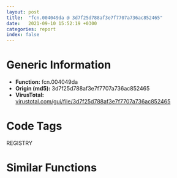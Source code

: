```yaml
---
layout: post
title:  "fcn.004049da @ 3d7f25d788af3e7f7707a736ac852465"
date:   2021-09-10 15:52:19 +0300
categories: report
index: false
---
```


# Generic Information
- **Function:** fcn.004049da
- **Origin (md5):** 3d7f25d788af3e7f7707a736ac852465
- **VirusTotal:** [virustotal.com/gui/file/3d7f25d788af3e7f7707a736ac852465][virustotal_ref]

# Code Tags
<span class="tag" id="REGISTRY">REGISTRY</span>


# Similar Functions
<script type="text/javascript" src="https://www.gstatic.com/charts/loader.js"></script>
<script type="text/javascript">

    google.charts.load('current', {'packages':['corechart']});
    google.charts.setOnLoadCallback(drawChart);

    function drawChart() {
    var data = new google.visualization.DataTable();
        data.addColumn('number', 'X');
        data.addColumn('number', 'Y');
        data.addColumn({type: 'string', role: 'tooltip', 'p': {'html': true}});
        data.addColumn({'type': 'string', 'role': 'style'});
        
        data.addRows([
    [51.291725158691406, 192.52098083496094, '<b><a href="/report/fcn.004049da@3d7f25d788af3e7f7707a736ac852465">fcn.004049da</a><br>@3d7f25d788af3e7f7707a736ac852465</b><br><br>push ebp<br>mov ebp esp<br>push ecx<br>push ebx<br>push esi<br>mov esi ecx<br>push edi<br>mov edi dword[esi+8]<br>mov ebx eax<br>xor eax eax<br>mov dword[ebp-4] eax<br>cmp edi eax<br>je 0x404a07<br>lea eax [ebp+0xc]<br>push eax<br>lea eax [ebp-4]<br>push eax<br>push ebx<br>push dword[ebp+0xc]<br>push dword[ebp+8]<br>call fcn.0040496f<br>jmp 0x404a20<br>lea ecx [ebp+0xc]<br>push ecx<br>lea ecx [ebp-4]<br>push ecx<br>push eax<br>push ebx<br>push eax<br>push eax<br>push eax<br>push dword[ebp+0xc]<br>push dword[ebp+8]<br>call dword[sym.imp.ADVAPI32.dll_RegCreateKeyExW]<br>test eax eax<br>jne 0x404a37<br>call fcn.00404aef<br>mov ecx dword[ebp-4]<br>and ebx 0x300<br>mov dword[esi] ecx<br>mov dword[esi+4] ebx<br>pop edi<br>pop esi<br>pop ebx<br>leave<br>ret 8<br>', 'point { fill-color: #e0440e; }'],
[86.85057067871094, 205.69979858398438, '<b><a href="/report/fcn.004052a8@20a93604f17ee6f3c2aa7b1f7a497fcf">fcn.004052a8</a><br>@20a93604f17ee6f3c2aa7b1f7a497fcf</b><br><br>push ebp<br>mov ebp esp<br>push ecx<br>push ebx<br>push esi<br>mov esi ecx<br>push edi<br>mov edi dword[esi+8]<br>mov ebx eax<br>xor eax eax<br>mov dword[ebp-4] eax<br>cmp edi eax<br>je 0x4052d5<br>lea eax [ebp+0xc]<br>push eax<br>lea eax [ebp-4]<br>push eax<br>push ebx<br>push dword[ebp+0xc]<br>push dword[ebp+8]<br>call fcn.0040523d<br>jmp 0x4052ee<br>lea ecx [ebp+0xc]<br>push ecx<br>lea ecx [ebp-4]<br>push ecx<br>push eax<br>push ebx<br>push eax<br>push eax<br>push eax<br>push dword[ebp+0xc]<br>push dword[ebp+8]<br>call dword[sym.imp.ADVAPI32.dll_RegCreateKeyExW]<br>test eax eax<br>jne 0x405305<br>call fcn.004053bd<br>mov ecx dword[ebp-4]<br>and ebx 0x300<br>mov dword[esi] ecx<br>mov dword[esi+4] ebx<br>pop edi<br>pop esi<br>pop ebx<br>leave<br>ret 8<br>', 'null'],
[49.41877365112305, 230.0027618408203, '<b><a href="/report/fcn.004049da@3aa98225e51cbcae2d334c8b6b4ed9fd">fcn.004049da</a><br>@3aa98225e51cbcae2d334c8b6b4ed9fd</b><br><br>push ebp<br>mov ebp esp<br>push ecx<br>push ebx<br>push esi<br>mov esi ecx<br>push edi<br>mov edi dword[esi+8]<br>mov ebx eax<br>xor eax eax<br>mov dword[ebp-4] eax<br>cmp edi eax<br>je 0x404a07<br>lea eax [ebp+0xc]<br>push eax<br>lea eax [ebp-4]<br>push eax<br>push ebx<br>push dword[ebp+0xc]<br>push dword[ebp+8]<br>call fcn.0040496f<br>jmp 0x404a20<br>lea ecx [ebp+0xc]<br>push ecx<br>lea ecx [ebp-4]<br>push ecx<br>push eax<br>push ebx<br>push eax<br>push eax<br>push eax<br>push dword[ebp+0xc]<br>push dword[ebp+8]<br>call dword[sym.imp.ADVAPI32.dll_RegCreateKeyExW]<br>test eax eax<br>jne 0x404a37<br>call fcn.00404aef<br>mov ecx dword[ebp-4]<br>and ebx 0x300<br>mov dword[esi] ecx<br>mov dword[esi+4] ebx<br>pop edi<br>pop esi<br>pop ebx<br>leave<br>ret 8<br>', 'null'],
[14.54408073425293, 202.37979125976562, '<b><a href="/report/fcn.004049da@44a756939733df3681808b122b91651f">fcn.004049da</a><br>@44a756939733df3681808b122b91651f</b><br><br>push ebp<br>mov ebp esp<br>push ecx<br>push ebx<br>push esi<br>mov esi ecx<br>push edi<br>mov edi dword[esi+8]<br>mov ebx eax<br>xor eax eax<br>mov dword[ebp-4] eax<br>cmp edi eax<br>je 0x404a07<br>lea eax [ebp+0xc]<br>push eax<br>lea eax [ebp-4]<br>push eax<br>push ebx<br>push dword[ebp+0xc]<br>push dword[ebp+8]<br>call fcn.0040496f<br>jmp 0x404a20<br>lea ecx [ebp+0xc]<br>push ecx<br>lea ecx [ebp-4]<br>push ecx<br>push eax<br>push ebx<br>push eax<br>push eax<br>push eax<br>push dword[ebp+0xc]<br>push dword[ebp+8]<br>call dword[sym.imp.ADVAPI32.dll_RegCreateKeyExW]<br>test eax eax<br>jne 0x404a37<br>call fcn.00404aef<br>mov ecx dword[ebp-4]<br>and ebx 0x300<br>mov dword[esi] ecx<br>mov dword[esi+4] ebx<br>pop edi<br>pop esi<br>pop ebx<br>leave<br>ret 8<br>', 'null'],
[75.10214233398438, 163.29510498046875, '<b><a href="/report/fcn.004049da@9571c7458fae91969aaed3955e433f49">fcn.004049da</a><br>@9571c7458fae91969aaed3955e433f49</b><br><br>push ebp<br>mov ebp esp<br>push ecx<br>push ebx<br>push esi<br>mov esi ecx<br>push edi<br>mov edi dword[esi+8]<br>mov ebx eax<br>xor eax eax<br>mov dword[ebp-4] eax<br>cmp edi eax<br>je 0x404a07<br>lea eax [ebp+0xc]<br>push eax<br>lea eax [ebp-4]<br>push eax<br>push ebx<br>push dword[ebp+0xc]<br>push dword[ebp+8]<br>call fcn.0040496f<br>jmp 0x404a20<br>lea ecx [ebp+0xc]<br>push ecx<br>lea ecx [ebp-4]<br>push ecx<br>push eax<br>push ebx<br>push eax<br>push eax<br>push eax<br>push dword[ebp+0xc]<br>push dword[ebp+8]<br>call dword[sym.imp.ADVAPI32.dll_RegCreateKeyExW]<br>test eax eax<br>jne 0x404a37<br>call fcn.00404aef<br>mov ecx dword[ebp-4]<br>and ebx 0x300<br>mov dword[esi] ecx<br>mov dword[esi+4] ebx<br>pop edi<br>pop esi<br>pop ebx<br>leave<br>ret 8<br>', 'null'],
[30.311607360839844, 161.3648223876953, '<b><a href="/report/fcn.004049da@b8b9cf6862b0d68d10750002e5baaf97">fcn.004049da</a><br>@b8b9cf6862b0d68d10750002e5baaf97</b><br><br>push ebp<br>mov ebp esp<br>push ecx<br>push ebx<br>push esi<br>mov esi ecx<br>push edi<br>mov edi dword[esi+8]<br>mov ebx eax<br>xor eax eax<br>mov dword[ebp-4] eax<br>cmp edi eax<br>je 0x404a07<br>lea eax [ebp+0xc]<br>push eax<br>lea eax [ebp-4]<br>push eax<br>push ebx<br>push dword[ebp+0xc]<br>push dword[ebp+8]<br>call fcn.0040496f<br>jmp 0x404a20<br>lea ecx [ebp+0xc]<br>push ecx<br>lea ecx [ebp-4]<br>push ecx<br>push eax<br>push ebx<br>push eax<br>push eax<br>push eax<br>push dword[ebp+0xc]<br>push dword[ebp+8]<br>call dword[sym.imp.ADVAPI32.dll_RegCreateKeyExW]<br>test eax eax<br>jne 0x404a37<br>call fcn.00404aef<br>mov ecx dword[ebp-4]<br>and ebx 0x300<br>mov dword[esi] ecx<br>mov dword[esi+4] ebx<br>pop edi<br>pop esi<br>pop ebx<br>leave<br>ret 8<br>', 'null'],
[89.36642456054688, -92.3038101196289, '<b><a href="/report/fcn.004764b6@912f1d013a0d6151bc7a7cef6da1b2a0">fcn.004764b6</a><br>@912f1d013a0d6151bc7a7cef6da1b2a0</b><br><br>push 0x44<br>mov eax 0x49af49<br>call fcn.00481e38<br>mov ebx edx<br>mov esi ecx<br>xor edi edi<br>mov dword[ebp-4] edi<br>push 0x4a3288<br>mov dword[ebp-0x50] esi<br>mov dword[ebp-0x48] edi<br>call fcn.00476428<br>push ecx<br>mov dword[ebp-4] edi<br>lea ecx [ebp-0x40]<br>mov dword[ebp-0x48] 1<br>call fcn.0041d400<br>lea ecx [ebp-0x40]<br>mov dword[ebp-4] 1<br>call fcn.0040e359<br>lea ecx [ebp-0x40]<br>mov dword[ebp-0x44] eax<br>call fcn.00404b49<br>mov dword[ebp-0x4c] eax<br>push dword[ebp-0x44]<br>push eax<br>push edi<br>push ebx<br>call dword[sym.imp.ADVAPI32.dll_RegEnumKeyW]<br>test eax eax<br>jne 0x47657e<br>lea eax [ebp-0x38]<br>push eax<br>push 0x209<br>push 0<br>lea ecx [ebp-0x40]<br>call fcn.00404b49<br>push eax<br>push ebx<br>call dword[sym.imp.ADVAPI32.dll_RegOpenKeyExW]<br>test eax eax<br>jne 0x476578<br>mov edx dword[ebp-0x38]<br>lea ecx [ebp-0x2c]<br>call fcn.004764b6<br>lea eax [ebp-0x2c]<br>mov byte[ebp-4] 2<br>push eax<br>mov ecx esi<br>call fcn.0047647f<br>test al al<br>je 0x476563<br>lea eax [ebp-0x2c]<br>mov ecx esi<br>push eax<br>call fcn.00476611<br>push dword[ebp-0x38]<br>call dword[sym.imp.ADVAPI32.dll_RegCloseKey]<br>lea ecx [ebp-0x2c]<br>mov byte[ebp-4] 1<br>call fcn.0041c433<br>mov eax dword[ebp-0x4c]<br>inc edi<br>jmp 0x47650b<br>xor ecx ecx<br>lea eax [ebp-0x30]<br>push eax<br>push ecx<br>lea eax [ebp-0x34]<br>mov dword[ebp-0x30] ecx<br>push eax<br>push ecx<br>push str.version<br>push ebx<br>call dword[sym.imp.ADVAPI32.dll_RegQueryValueExA]<br>test eax eax<br>jne 0x476601<br>mov eax dword[ebp-0x30]<br>inc eax<br>push eax<br>call fcn.0047ac3c<br>cmp dword[ebp-0x34] 1<br>mov edi eax<br>pop ecx<br>jne 0x4765fa<br>lea eax [ebp-0x30]<br>push eax<br>push edi<br>lea eax [ebp-0x34]<br>push eax<br>push 0<br>push str.version<br>push ebx<br>call dword[sym.imp.ADVAPI32.dll_RegQueryValueExA]<br>test eax eax<br>jne 0x4765fa<br>push edi<br>lea ecx [ebp-0x2c]<br>call fcn.00476428<br>lea eax [ebp-0x2c]<br>mov byte[ebp-4] 3<br>push eax<br>mov ecx esi<br>call fcn.0047647f<br>test al al<br>je 0x4765f2<br>lea eax [ebp-0x2c]<br>mov ecx esi<br>push eax<br>call fcn.00476611<br>lea ecx [ebp-0x2c]<br>call fcn.0041c433<br>push edi<br>call fcn.0047de81<br>pop ecx<br>lea ecx [ebp-0x40]<br>call fcn.0040e39e<br>mov eax esi<br>call fcn.00481de7<br>ret<br>', 'null'],
[94.94284057617188, -56.53310775756836, '<b><a href="/report/fcn.004b5390@9c2b894b84f59672d8be2e984066f76f">fcn.004b5390</a><br>@9c2b894b84f59672d8be2e984066f76f</b><br><br>push 0x80<br>mov eax 0x57acc4<br>call fcn.0055393f<br>mov ebx ecx<br>mov dword[ebp-0x20] ebx<br>mov ecx dword[ebp+0xc]<br>call fcn.00436ed4<br>test eax eax<br>je 0x4b5546<br>lea ecx [ebp-0x1c]<br>xor edi edi<br>push ecx<br>lea eax [ebx+4]<br>mov dword[ebp-0x1c] edi<br>lea ecx [ebp+8]<br>mov dword[ebp-0x24] eax<br>push ecx<br>mov ecx eax<br>call fcn.00438451<br>test eax eax<br>je 0x4b53db<br>push dword[ebp-0x1c]<br>call dword[sym.imp.KERNEL32.dll_CloseHandle]<br>call fcn.0040fc5c<br>push eax<br>lea ecx [ebp-0x18]<br>call fcn.004045d0<br>mov esi 0x104<br>mov dword[ebp-4] edi<br>push esi<br>lea ecx [ebp-0x18]<br>call fcn.00404750<br>push eax<br>push esi<br>call dword[sym.imp.KERNEL32.dll_GetTempPathW]<br>push 0xffffffffffffffff<br>lea ecx [ebp-0x18]<br>call fcn.00404810<br>call fcn.0040fc5c<br>push eax<br>lea ecx [ebp-0x14]<br>call fcn.004045d0<br>push esi<br>lea ecx [ebp-0x14]<br>mov byte[ebp-4] 1<br>call fcn.00404750<br>mov esi dword[ebp-0x18]<br>push eax<br>push edi<br>push 0x595ed8<br>push esi<br>call dword[sym.imp.KERNEL32.dll_GetTempFileNameW]<br>push 0xffffffffffffffff<br>lea ecx [ebp-0x14]<br>call fcn.00404810<br>push edi<br>push 0x4000100<br>push 2<br>push edi<br>push edi<br>mov edi dword[ebp-0x14]<br>push 0xc0000000<br>push edi<br>call dword[sym.imp.KERNEL32.dll_CreateFileW]<br>mov dword[ebp-0x1c] eax<br>cmp eax 0xffffffff<br>jne 0x4b5473<br>lea ecx [edi-0x10]<br>call fcn.00404980<br>lea ecx [esi-0x10]<br>jmp 0x4b5541<br>push eax<br>lea ecx [ebp-0x44]<br>mov byte[ebp-4] 2<br>call fcn.004cc0de<br>push 0<br>push 0x1000<br>push 0<br>lea eax [ebp-0x44]<br>mov byte[ebp-4] 3<br>push eax<br>lea ecx [ebp-0x8c]<br>call fcn.004301c2<br>mov eax dword[ebp+0xc]<br>lea ecx [ebp-0x8c]<br>mov dword[ebx+0x20] 1<br>push ecx<br>mov byte[ebp-4] 4<br>mov eax dword[eax]<br>mov ebx dword[eax+8]<br>mov ecx ebx<br>call fcn.00553897<br>mov ecx dword[ebp+0xc]<br>call ebx<br>lea ecx [ebp-0x8c]<br>call fcn.0043068a<br>mov eax dword[ebp-0x20]<br>lea ecx [ebp-0x8c]<br>and dword[eax+0x20] 0<br>call fcn.004302f9<br>lea ecx [ebp-0x44]<br>call fcn.004cc193<br>mov ecx dword[ebp-0x24]<br>lea eax [ebp+8]<br>xor ebx ebx<br>inc ebx<br>push eax<br>mov dword[ebp-4] ebx<br>call fcn.00433c6d<br>mov ecx dword[ebp-0x1c]<br>mov dword[eax] ecx<br>lea ecx [edi-0x10]<br>call fcn.00404980<br>lea ecx [esi-0x10]<br>call fcn.00404980<br>mov eax ebx<br>jmp 0x4b5548<br>call fcn.00404980<br>xor eax eax<br>call fcn.0055389d<br>ret 8<br>', 'null'],
[133.77999877929688, -78.09141540527344, '<b><a href="/report/fcn.00475baf@912f1d013a0d6151bc7a7cef6da1b2a0">fcn.00475baf</a><br>@912f1d013a0d6151bc7a7cef6da1b2a0</b><br><br>push 0x3c<br>mov eax 0x49aea8<br>call fcn.00481e05<br>mov esi ecx<br>mov dword[ebp-0x30] esi<br>xor ebx ebx<br>mov dword[ebp-4] ebx<br>mov dword[ebp-0x1c] ebx<br>call fcn.0040e3d4<br>xor ecx ecx<br>mov dword[ebp-4] ebx<br>mov edi dword[sym.imp.ADVAPI32.dll_RegOpenKeyExA]<br>lea eax [ebp-0x14]<br>push eax<br>inc ecx<br>push ecx<br>push ebx<br>push str.SoftwareMicrosoftWindowsShellAssociationsUrlAssociationshttpUserChoice<br>push 0x80000001<br>mov dword[ebp-0x1c] ecx<br>call edi<br>test eax eax<br>jne 0x475d2b<br>push str.Progid<br>lea ecx [ebp-0x40]<br>mov dword[ebp-0x18] ebx<br>call fcn.0040de39<br>lea ecx [ebp-0x18]<br>push ecx<br>push ebx<br>lea ecx [ebp-0x20]<br>push ecx<br>push ebx<br>mov ecx eax<br>call fcn.00404b49<br>push eax<br>push dword[ebp-0x14]<br>call dword[sym.imp.ADVAPI32.dll_RegQueryValueExA]<br>mov ebx eax<br>lea ecx [ebp-0x40]<br>neg ebx<br>sbb bl bl<br>call fcn.0040e39e<br>inc bl<br>je 0x475ed4<br>mov eax dword[ebp-0x18]<br>inc eax<br>push eax<br>call fcn.0047ac3c<br>lea ecx [ebp-0x40]<br>mov dword[esp] str.Progid<br>mov edi eax<br>call fcn.0040de39<br>lea ecx [ebp-0x18]<br>push ecx<br>push edi<br>lea ecx [ebp-0x20]<br>push ecx<br>push 0<br>mov ecx eax<br>call fcn.00404b49<br>push eax<br>push dword[ebp-0x14]<br>call dword[sym.imp.ADVAPI32.dll_RegQueryValueExA]<br>mov ebx eax<br>lea ecx [ebp-0x40]<br>neg ebx<br>sbb bl bl<br>call fcn.0040e39e<br>inc bl<br>je 0x475d25<br>push edi<br>lea ecx [ebp-0x2c]<br>call fcn.0040de39<br>push str.IE.HTTP<br>lea ecx [ebp-0x2c]<br>mov dword[ebp-4] 1<br>call fcn.0040e311<br>test al al<br>je 0x475cb8<br>push str.InternetExplorer<br>lea ecx [ebp-0x38]<br>call fcn.0040de39<br>mov byte[ebp-4] 2<br>jmp 0x475d0a<br>push str.FirefoxURL<br>lea ecx [ebp-0x2c]<br>call fcn.0040e311<br>test al al<br>je 0x475cdc<br>push str.Firefox<br>lea ecx [ebp-0x38]<br>call fcn.0040de39<br>mov byte[ebp-4] 3<br>jmp 0x475d0a<br>push str.ChromeHTML<br>lea ecx [ebp-0x2c]<br>call fcn.0040e311<br>lea ecx [ebp-0x38]<br>test al al<br>je 0x475d00<br>push str.Chrome<br>call fcn.0040de39<br>mov byte[ebp-4] 4<br>jmp 0x475d0a<br>push edi<br>call fcn.0040de39<br>mov byte[ebp-4] 5<br>lea eax [ebp-0x38]<br>mov ecx esi<br>push eax<br>call fcn.0040e369<br>lea ecx [ebp-0x38]<br>call fcn.0040e39e<br>lea ecx [ebp-0x2c]<br>call fcn.0040e39e<br>push edi<br>jmp 0x475ece<br>lea eax [ebp-0x14]<br>push eax<br>push 1<br>push ebx<br>push str.HTTPshellopencommand<br>push 0x80000000<br>call edi<br>test eax eax<br>jne 0x475edd<br>mov edi dword[sym.imp.ADVAPI32.dll_RegQueryValueExW]<br>lea eax [ebp-0x18]<br>push eax<br>push ebx<br>lea eax [ebp-0x20]<br>mov dword[ebp-0x18] ebx<br>push eax<br>push ebx<br>push ebx<br>push dword[ebp-0x14]<br>call edi<br>test eax eax<br>jne 0x475ed4<br>mov eax dword[ebp-0x18]<br>xor ecx ecx<br>push 2<br>inc eax<br>pop edx<br>mul edx<br>seto cl<br>neg ecx<br>or ecx eax<br>push ecx<br>call fcn.0047ac3c<br>pop ecx<br>mov ebx eax<br>lea eax [ebp-0x18]<br>push eax<br>push ebx<br>lea eax [ebp-0x20]<br>mov dword[ebp-0x28] ebx<br>push eax<br>push 0<br>push 0<br>push dword[ebp-0x14]<br>call edi<br>test eax eax<br>jne 0x475ecd<br>lea eax [ebp-0x24]<br>push eax<br>push ebx<br>call dword[sym.imp.SHELL32.dll_CommandLineToArgvW]<br>mov edi eax<br>test edi edi<br>je 0x475ecd<br>cmp dword[ebp-0x24] 1<br>jl 0x475ecd<br>push dword[edi]<br>lea ecx [ebp-0x48]<br>call fcn.0041cb7e<br>lea ecx [ebp-0x38]<br>mov dword[ebp-4] 6<br>push ecx<br>mov ecx eax<br>call fcn.0041d497<br>lea ecx [ebp-0x48]<br>mov byte[ebp-4] 8<br>call fcn.0040e39e<br>push str.iexplore.exe<br>lea ecx [ebp-0x40]<br>call fcn.0041cb7e<br>lea eax [ebp-0x40]<br>mov byte[ebp-4] 9<br>push eax<br>lea ecx [ebp-0x38]<br>call fcn.0041d4c4<br>lea ecx [ebp-0x40]<br>mov byte[ebp-4] 8<br>mov bl al<br>call fcn.0040e39e<br>lea ecx [ebp-0x40]<br>test bl bl<br>je 0x475e28<br>push str.InternetExplorer<br>call fcn.0040de39<br>mov byte[ebp-4] 0xa<br>jmp 0x475ea4<br>push str.firefox.exe<br>call fcn.0041cb7e<br>lea eax [ebp-0x40]<br>mov byte[ebp-4] 0xb<br>push eax<br>lea ecx [ebp-0x38]<br>call fcn.0041d4c4<br>lea ecx [ebp-0x40]<br>mov byte[ebp-4] 8<br>mov bl al<br>call fcn.0040e39e<br>lea ecx [ebp-0x40]<br>test bl bl<br>je 0x475e67<br>push str.Firefox<br>call fcn.0040de39<br>mov byte[ebp-4] 0xc<br>jmp 0x475ea4<br>push str.chrome.exe<br>call fcn.0041cb7e<br>lea eax [ebp-0x40]<br>mov byte[ebp-4] 0xd<br>push eax<br>lea ecx [ebp-0x38]<br>call fcn.0041d4c4<br>lea ecx [ebp-0x40]<br>mov byte[ebp-4] 8<br>mov bl al<br>call fcn.0040e39e<br>test bl bl<br>je 0x475ebb<br>push str.Chrome<br>lea ecx [ebp-0x40]<br>call fcn.0040de39<br>mov byte[ebp-4] 0xe<br>lea eax [ebp-0x40]<br>mov ecx esi<br>push eax<br>call fcn.0040e369<br>lea ecx [ebp-0x40]<br>mov byte[ebp-4] 8<br>call fcn.0040e39e<br>push edi<br>call dword[sym.imp.KERNEL32.dll_LocalFree]<br>lea ecx [ebp-0x38]<br>call fcn.0040e39e<br>mov ebx dword[ebp-0x28]<br>push ebx<br>call fcn.0047de81<br>pop ecx<br>push dword[ebp-0x14]<br>call dword[sym.imp.ADVAPI32.dll_RegCloseKey]<br>mov eax esi<br>call fcn.00481dd3<br>ret<br>', 'null'],
[-61.10535430908203, 7.321671009063721, '<b><a href="/report/fcn.0047762d@d96761eb00d2d97e2b6f5ffffed0b46a">fcn.0047762d</a><br>@d96761eb00d2d97e2b6f5ffffed0b46a</b><br><br>push ebp<br>mov ebp esp<br>sub esp 0x48<br>push ebx<br>push esi<br>mov esi dword[ebp+0xc]<br>push edi<br>mov dword[ebp-0x10] ecx<br>mov eax dword[esi+8]<br>mov edx dword[esi]<br>cmp eax edx<br>mov ecx dword[esi+0xc]<br>mov edi dword[esi+4]<br>setl bl<br>cmp ecx edi<br>mov byte[ebp-1] bl<br>setl bh<br>mov byte[ebp+0xf] bh<br>test bl bl<br>je 0x477660<br>mov dword[esi] eax<br>mov dword[esi+8] edx<br>test bh bh<br>je 0x47766a<br>mov dword[esi+4] ecx<br>mov dword[esi+0xc] edi<br>push dword[ebp+8]<br>lea eax [ebp-0x1c]<br>push eax<br>mov eax dword[ebp-0x10]<br>push dword[eax+0x104]<br>call fcn.00473c94<br>mov ecx dword[ebp-0x1c]<br>add dword[esi+8] ecx<br>mov eax dword[ebp-0x18]<br>add dword[esi+0xc] eax<br>add dword[esi] ecx<br>add dword[esi+4] eax<br>mov edi dword[esi+8]<br>mov ebx dword[esi+0xc]<br>sub edi dword[esi]<br>sub ebx dword[esi+4]<br>inc edi<br>inc ebx<br>push 0<br>mov dword[ebp-0xc] ebx<br>call dword[sym.imp.USER32.dll_GetDC]<br>push ebx<br>push edi<br>push eax<br>mov dword[ebp-8] eax<br>call dword[sym.imp.GDI32.dll_CreateCompatibleBitmap]<br>push dword[ebp-8]<br>mov dword[ebp+8] eax<br>call dword[sym.imp.GDI32.dll_CreateCompatibleDC]<br>push dword[ebp+8]<br>mov dword[ebp-0x10] eax<br>push eax<br>call dword[sym.imp.GDI32.dll_SelectObject]<br>mov dh byte[ebp+0xf]<br>mov ecx ebx<br>mov dword[ebp-0x14] eax<br>test dh dh<br>je 0x4776db<br>neg ecx<br>mov dl byte[ebp-1]<br>mov eax edi<br>test dl dl<br>je 0x4776e6<br>neg eax<br>test dh dh<br>je 0x4776ef<br>mov ebx dword[esi+0xc]<br>jmp 0x4776f2<br>mov ebx dword[esi+4]<br>mov dword[ebp+0xc] ebx<br>mov ebx dword[ebp-0xc]<br>test dl dl<br>je 0x477701<br>mov edx dword[esi+8]<br>jmp 0x477703<br>mov edx dword[esi]<br>mov esi dword[ebp-0x10]<br>push 0xcc0020<br>push ecx<br>push eax<br>push dword[ebp+0xc]<br>push edx<br>push dword[ebp-8]<br>push ebx<br>push edi<br>push 0<br>push 0<br>push esi<br>call dword[sym.imp.GDI32.dll_StretchBlt]<br>mov eax ebx<br>mov dword[ebp-0x48] 0x28<br>neg eax<br>mov dword[ebp-0x44] edi<br>mov dword[ebp-0x40] eax<br>xor ecx ecx<br>push 0x20<br>xor eax eax<br>mov dword[ebp-0x38] ecx<br>inc eax<br>mov word[ebp-0x3c] ax<br>pop eax<br>push ecx<br>mov word[ebp-0x3a] ax<br>lea eax [ebp-0x48]<br>push eax<br>push ecx<br>push ecx<br>push ecx<br>push dword[ebp+8]<br>push esi<br>mov esi dword[sym.imp.GDI32.dll_GetDIBits]<br>call esi<br>mov eax dword[ebp+0x10]<br>mov ecx dword[ebp-0x34]<br>push ecx<br>mov dword[eax] ecx<br>call fcn.00420ff6<br>pop ecx<br>push 0<br>mov edi eax<br>lea eax [ebp-0x48]<br>push eax<br>push edi<br>push ebx<br>mov ebx dword[ebp-0x10]<br>push 0<br>push dword[ebp+8]<br>push ebx<br>call esi<br>push dword[ebp-0x14]<br>mov esi eax<br>push ebx<br>call dword[sym.imp.GDI32.dll_SelectObject]<br>push dword[ebp+8]<br>call dword[sym.imp.GDI32.dll_DeleteObject]<br>push ebx<br>call dword[sym.imp.GDI32.dll_DeleteDC]<br>push dword[ebp-8]<br>push 0<br>call dword[sym.imp.USER32.dll_ReleaseDC]<br>test esi esi<br>je 0x4777ac<br>mov eax edi<br>jmp 0x4777b5<br>push edi<br>call fcn.0042106c<br>pop ecx<br>xor eax eax<br>pop edi<br>pop esi<br>pop ebx<br>mov esp ebp<br>pop ebp<br>ret 0xc<br>', 'null'],
[164.86143493652344, 50.00855255126953, '<b><a href="/report/fcn.00463696@d96761eb00d2d97e2b6f5ffffed0b46a">fcn.00463696</a><br>@d96761eb00d2d97e2b6f5ffffed0b46a</b><br><br>push ebp<br>mov ebp esp<br>push ecx<br>push esi<br>mov esi ecx<br>call fcn.00463595<br>push 0<br>lea eax [ebp-4]<br>push eax<br>push dword[ebp+0xc]<br>push dword[ebp+8]<br>push dword[esi]<br>call dword[sym.imp.KERNEL32.dll_WriteFile]<br>mov eax dword[ebp-4]<br>add dword[esi+0x10] eax<br>adc dword[esi+0x14] 0<br>pop esi<br>mov esp ebp<br>pop ebp<br>ret 8<br>', 'null'],
[-43.4045295715332, -107.48517608642578, '<b><a href="/report/fcn.00451dab@9c2b894b84f59672d8be2e984066f76f">fcn.00451dab</a><br>@9c2b894b84f59672d8be2e984066f76f</b><br><br>push ebp<br>mov ebp esp<br>push ecx<br>push esi<br>mov esi dword[ebp+0x10]<br>lea eax [ebp-4]<br>push edi<br>push eax<br>xor edx edx<br>mov edi ecx<br>push esi<br>push edx<br>push dword[ebp+0xc]<br>mov ecx dword[edi+8]<br>mov dword[ebp-4] edx<br>push dword[ebp+8]<br>test ecx ecx<br>je 0x451dd5<br>call fcn.0042994d<br>jmp 0x451ddb<br>call dword[sym.imp.ADVAPI32.dll_RegOpenKeyExW]<br>mov ecx eax<br>test ecx ecx<br>jne 0x451df8<br>mov ecx edi<br>call fcn.00429401<br>mov ecx eax<br>and esi 0x300<br>mov eax dword[ebp-4]<br>mov dword[edi] eax<br>mov dword[edi+4] esi<br>pop edi<br>mov eax ecx<br>pop esi<br>mov esp ebp<br>pop ebp<br>ret 0xc<br>', 'null'],
[159.32322692871094, -6.903736114501953, '<b><a href="/report/fcn.00402b1c@6c5b0418e4a4c57d99cda47d2717045d">fcn.00402b1c</a><br>@6c5b0418e4a4c57d99cda47d2717045d</b><br><br>push ebp<br>sub esp 0x48<br>lea ebp [esp-4]<br>mov eax dword[0x43720c]<br>xor eax ebp<br>mov dword[ebp+0x48] eax<br>push 0x64<br>mov eax 0x42c59b<br>call fcn.00408302<br>mov eax dword[ebp+0x54]<br>mov edx dword[ebp+0x5c]<br>mov esi dword[ebp+0x58]<br>push eax<br>lea eax [ebp+0x10]<br>push eax<br>mov dword[ebp] esi<br>mov dword[ebp+8] edx<br>call fcn.004020d5<br>xor ebx ebx<br>push 0x42d2c8<br>lea ecx [ebp+0x10]<br>mov dword[ebp-4] ebx<br>call fcn.00401cf5<br>test eax eax<br>jne 0x402b97<br>xor esi esi<br>push ebx<br>push 1<br>lea ecx [ebp+0x10]<br>call fcn.0040115a<br>mov eax esi<br>mov ecx dword[ebp-0xc]<br>mov dword<br>pop ecx<br>pop edi<br>pop esi<br>pop ebx<br>mov ecx dword[ebp+0x48]<br>xor ecx ebp<br>call fcn.004082f3<br>add ebp 0x4c<br>leave<br>ret 0xc<br>push ebx<br>push 0x80<br>push 4<br>push ebx<br>push 1<br>push 0x80000000<br>push esi<br>call dword[sym.imp.KERNEL32.dll_CreateFileW]<br>mov edi eax<br>cmp edi 0xffffffff<br>jne 0x402bba<br>push 3<br>pop esi<br>jmp 0x402b6b<br>push ebx<br>push edi<br>call dword[sym.imp.KERNEL32.dll_GetFileSize]<br>mov dword[ebp+0xc] eax<br>inc eax<br>push eax<br>call fcn.00407b08<br>mov esi eax<br>cmp esi ebx<br>pop ecx<br>je 0x402b69<br>mov eax dword[ebp+0xc]<br>inc eax<br>push eax<br>push ebx<br>push esi<br>call fcn.00408570<br>add esp 0xc<br>push ebx<br>lea eax [ebp+4]<br>push eax<br>push dword[ebp+0xc]<br>mov dword[ebp+4] ebx<br>push esi<br>push edi<br>call dword[sym.imp.KERNEL32.dll_ReadFile]<br>push edi<br>call dword[sym.imp.KERNEL32.dll_CloseHandle]<br>lea ecx [ebp-0x54]<br>call fcn.004213d0<br>push ebx<br>push ebx<br>push esi<br>lea ecx [ebp-0x54]<br>mov byte[ebp-4] 1<br>call fcn.00423420<br>push str.TheCellDict<br>lea ecx [ebp-0x54]<br>call fcn.004209c0<br>cmp eax ebx<br>jne 0x402c3b<br>push esi<br>call fcn.004085ea<br>pop ecx<br>lea ecx [ebp-0x54]<br>mov byte[ebp-4] bl<br>call fcn.00401b58<br>jmp 0x402b69<br>push str.CellDictInfo<br>mov ecx eax<br>call fcn.004209c0<br>cmp eax ebx<br>je 0x402c24<br>push str.SignCode<br>mov ecx eax<br>call fcn.00420a60<br>cmp eax ebx<br>je 0x402c24<br>mov ecx eax<br>call fcn.00420ad0<br>push eax<br>lea ecx [ebp-0x70]<br>call fcn.00402512<br>lea eax [ebp-0x70]<br>push eax<br>lea eax [ebp+0x2c]<br>push eax<br>mov byte[ebp-4] 2<br>call fcn.00406eb6<br>pop ecx<br>pop ecx<br>xor edi edi<br>push ebx<br>inc edi<br>push edi<br>lea ecx [ebp-0x70]<br>mov byte[ebp-4] 4<br>call fcn.00401d38<br>lea eax [ebp+0x2c]<br>push eax<br>lea ecx [ebp+0x10]<br>call fcn.00401cd1<br>test eax eax<br>push esi<br>je 0x402cb5<br>call fcn.004085ea<br>pop ecx<br>push ebx<br>push edi<br>lea ecx [ebp+0x2c]<br>call fcn.0040115a<br>jmp 0x402c2b<br>call fcn.004085ea<br>pop ecx<br>push dword[ebp]<br>call dword[sym.imp.KERNEL32.dll_DeleteFileW]<br>mov ecx dword[ebp+8]<br>push 0xffffffffffffffff<br>push ebx<br>lea eax [ebp+0x2c]<br>push eax<br>call fcn.00401382<br>push ebx<br>push edi<br>lea ecx [ebp+0x2c]<br>call fcn.0040115a<br>lea ecx [ebp-0x54]<br>mov byte[ebp-4] bl<br>call fcn.00401b58<br>mov esi edi<br>jmp 0x402b6b<br>', 'null'],
[141.56216430664062, -32.9562873840332, '<b><a href="/report/fcn.00438530@418e0921f3a9bd4f5bc0dcc59623b5a1">fcn.00438530</a><br>@418e0921f3a9bd4f5bc0dcc59623b5a1</b><br><br>push 0xd64<br>mov eax 0x478a42<br>call fcn.0044efd0<br>mov eax dword[ebp+8]<br>mov dword[ebp-0xd64] eax<br>mov eax dword[ebp+0xc]<br>mov dword[ebp-0xd68] eax<br>mov eax dword[ebp+0x10]<br>xor ebx ebx<br>mov dword[ebp-0xd70] eax<br>mov byte[ebp-0xd55] bl<br>mov dword[ebp-0xd5c] ebx<br>cmp byte[ebp-0xd55] bl<br>jne 0x43882e<br>push 0x200<br>lea eax [ebp-0x510]<br>push ebx<br>push eax<br>call fcn.0043fe30<br>push dword[ebp-0xd5c]<br>mov esi 0xff<br>push 0x496ad4<br>push 0xffffffffffffffff<br>lea eax [ebp-0x510]<br>push esi<br>push eax<br>call fcn.0045f5da<br>add esp 0x20<br>push ebx<br>push ebx<br>push 3<br>push ebx<br>push 3<br>push ebx<br>lea eax [ebp-0x510]<br>push eax<br>call dword[sym.imp.KERNEL32.dll_CreateFileW]<br>mov dword[ebp-0xd60] eax<br>cmp eax 0xffffffff<br>je 0x43881b<br>xor eax eax<br>lea edi [ebp-0xd38]<br>stosd dword<br>stosd dword<br>stosd dword<br>mov edi 0x800<br>push edi<br>lea eax [ebp-0xd10]<br>push ebx<br>push eax<br>mov dword[ebp-0xd6c] ebx<br>mov dword[ebp-0xd38] ebx<br>mov dword[ebp-0xd34] ebx<br>call fcn.0043fe30<br>add esp 0xc<br>push ebx<br>lea eax [ebp-0xd6c]<br>push eax<br>push edi<br>lea eax [ebp-0xd10]<br>push eax<br>push 0xc<br>lea eax [ebp-0xd38]<br>push eax<br>push 0x2d1400<br>push dword[ebp-0xd60]<br>call dword[sym.imp.KERNEL32.dll_DeviceIoControl]<br>test eax eax<br>je 0x438809<br>push esi<br>lea eax [ebp-0x10f]<br>push ebx<br>push eax<br>mov byte[ebp-0x110] bl<br>call fcn.0043fe30<br>push esi<br>lea eax [ebp-0x20f]<br>push ebx<br>push eax<br>mov byte[ebp-0x210] bl<br>call fcn.0043fe30<br>push esi<br>lea eax [ebp-0x30f]<br>push ebx<br>push eax<br>mov byte[ebp-0x310] bl<br>call fcn.0043fe30<br>mov eax dword[ebp-0xd00]<br>push ebx<br>lea esi [ebp-0x210]<br>lea ecx [ebp-0xd10]<br>call fcn.00437f79<br>mov eax dword[ebp-0xcfc]<br>push ebx<br>lea esi [ebp-0x310]<br>lea ecx [ebp-0xd10]<br>call fcn.00437f79<br>mov eax dword[ebp-0xcf8]<br>xor edi edi<br>inc edi<br>push edi<br>lea esi [ebp-0x110]<br>lea ecx [ebp-0xd10]<br>call fcn.00437f79<br>movsx eax byte[ebp-0x110]<br>push eax<br>call fcn.0044e8c4<br>add esp 0x34<br>test eax eax<br>jne 0x4386e2<br>movsx eax byte[ebp-0xfd]<br>push eax<br>call fcn.0044e8c4<br>pop ecx<br>test eax eax<br>je 0x43880f<br>push 0xf<br>pop esi<br>lea eax [ebp-0x110]<br>mov dword[ebp-0xd18] esi<br>mov dword[ebp-0xd1c] ebx<br>mov byte[ebp-0xd2c] bl<br>lea ecx [eax+1]<br>mov dl byte[eax]<br>inc eax<br>cmp dl bl<br>jne 0x438700<br>sub eax ecx<br>push eax<br>lea eax [ebp-0x110]<br>push eax<br>lea ecx [ebp-0xd2c]<br>call fcn.00403f15<br>mov ecx dword[ebp-0xd64]<br>lea eax [ebp-0xd2c]<br>push eax<br>mov dword[ebp-4] ebx<br>call fcn.00404c80<br>or dword[ebp-4] 0xffffffff<br>push ebx<br>push edi<br>lea ecx [ebp-0xd2c]<br>call fcn.00403e38<br>lea eax [ebp-0x210]<br>mov dword[ebp-0xd18] esi<br>mov dword[ebp-0xd1c] ebx<br>mov byte[ebp-0xd2c] bl<br>lea ecx [eax+1]<br>mov dl byte[eax]<br>inc eax<br>cmp dl bl<br>jne 0x43875d<br>sub eax ecx<br>push eax<br>lea eax [ebp-0x210]<br>push eax<br>lea ecx [ebp-0xd2c]<br>call fcn.00403f15<br>mov ecx dword[ebp-0xd68]<br>lea eax [ebp-0xd2c]<br>push eax<br>mov dword[ebp-4] edi<br>call fcn.00404c80<br>or dword[ebp-4] 0xffffffff<br>push ebx<br>push edi<br>lea ecx [ebp-0xd2c]<br>call fcn.00403e38<br>lea eax [ebp-0x310]<br>mov dword[ebp-0xd40] esi<br>mov dword[ebp-0xd44] ebx<br>mov byte[ebp-0xd54] bl<br>lea esi [eax+1]<br>mov cl byte[eax]<br>inc eax<br>cmp cl bl<br>jne 0x4387ba<br>sub eax esi<br>push eax<br>lea eax [ebp-0x310]<br>push eax<br>lea ecx [ebp-0xd54]<br>call fcn.00403f15<br>mov ecx dword[ebp-0xd70]<br>lea eax [ebp-0xd54]<br>push eax<br>mov dword[ebp-4] 2<br>call fcn.00404c80<br>or dword[ebp-4] 0xffffffff<br>push ebx<br>push edi<br>lea ecx [ebp-0xd54]<br>call fcn.00403e38<br>mov byte[ebp-0xd55] 1<br>jmp 0x43880f<br>call dword[sym.imp.KERNEL32.dll_GetLastError]<br>push dword[ebp-0xd60]<br>call dword[sym.imp.KERNEL32.dll_CloseHandle]<br>inc dword[ebp-0xd5c]<br>cmp dword[ebp-0xd5c] 0x10<br>jl 0x438568<br>mov al byte[ebp-0xd55]<br>call fcn.0044f053<br>ret<br>', 'null'],
[-112.8614273071289, -117.33876037597656, '<b><a href="/report/fcn.00450054@9c2b894b84f59672d8be2e984066f76f">fcn.00450054</a><br>@9c2b894b84f59672d8be2e984066f76f</b><br><br>push ebp<br>mov ebp esp<br>push ecx<br>push ebx<br>push esi<br>mov esi dword[ebp+8]<br>mov ebx ecx<br>push edi<br>mov dword[ebp-4] ebx<br>test byte[esi+4] 1<br>je 0x45006e<br>mov edi dword[esi+0xc]<br>jmp 0x4500ae<br>push 5<br>push dword[esi+0xc]<br>push dword[esi+8]<br>call dword[sym.imp.KERNEL32.dll_FindResourceW]<br>mov edi eax<br>test edi edi<br>jne 0x450087<br>call fcn.0041227b<br>push edi<br>push dword[esi+8]<br>call dword[sym.imp.KERNEL32.dll_LoadResource]<br>mov edi eax<br>test edi edi<br>jne 0x45009c<br>call fcn.0041227b<br>push edi<br>call dword[sym.imp.KERNEL32.dll_LockResource]<br>mov edi eax<br>test edi edi<br>jne 0x4500ae<br>call fcn.0041227b<br>call fcn.0042d89f<br>cmp dword[eax+0x3c] 0<br>je 0x4500c3<br>push edi<br>mov ecx ebx<br>call fcn.0044f78d<br>mov edi eax<br>push dword[ebp+0xc]<br>push edi<br>call fcn.004502a0<br>mov ebx eax<br>mov eax dword[ebp-4]<br>mov ecx dword[eax+0x88]<br>test ecx ecx<br>je 0x4500ec<br>push ecx<br>call dword[sym.imp.KERNEL32.dll_GlobalFree]<br>mov eax dword[ebp-4]<br>and dword[eax+0x88] 0<br>test ebx ebx<br>je 0x4500f8<br>mov edi ebx<br>mov dword[eax+0x88] ebx<br>or dword[esi+4] 1<br>mov dword[esi+0xc] edi<br>pop edi<br>pop esi<br>pop ebx<br>mov esp ebp<br>pop ebp<br>ret 8<br>', 'null'],
[114.35272216796875, -0.3093637526035309, '<b><a href="/report/fcn.00407048@6c8b5339bada4cbd03f0f446da640707">fcn.00407048</a><br>@6c8b5339bada4cbd03f0f446da640707</b><br><br>push ebp<br>mov ebp esp<br>sub esp 0x44<br>push ebx<br>push esi<br>xor ebx ebx<br>push ebx<br>push 0x80<br>push 3<br>push ebx<br>push 1<br>push 0x80000000<br>push dword[ebp+8]<br>mov dword[ebp-0xc] ebx<br>mov dword[ebp-8] ebx<br>call dword[sym.imp.KERNEL32.dll_CreateFileW]<br>cmp eax 0xffffffff<br>mov dword[ebp-4] eax<br>jne 0x407093<br>push dword[ebp+8]<br>push str.GetTTFNameString<br>push str._s:_failed_opening_file___s__n<br>call fcn.00406429<br>add esp 0xc<br>jmp 0x4072ab<br>mov esi dword[sym.imp.KERNEL32.dll_ReadFile]<br>push ebx<br>lea ecx [ebp-8]<br>push ecx<br>push 0xc<br>lea ecx [ebp-0x34]<br>push ecx<br>push eax<br>call esi<br>movzx ax byte[ebp-0x2f]<br>mov ah byte[ebp-0x30]<br>mov word[ebp-0x30] ax<br>movzx ax byte[ebp-0x33]<br>mov ah byte[ebp-0x34]<br>mov word[ebp-0x34] ax<br>cmp word[ebp-0x34] 1<br>movzx ax byte[ebp-0x31]<br>mov ah byte[ebp-0x32]<br>mov word[ebp-0x32] ax<br>jne 0x4072b0<br>cmp ax bx<br>jne 0x4072b0<br>push edi<br>xor edi edi<br>cmp word[ebp-0x30] bx<br>jbe 0x4072a1<br>push ebx<br>lea eax [ebp-8]<br>push eax<br>push 0x10<br>lea eax [ebp-0x44]<br>push eax<br>push dword[ebp-4]<br>call esi<br>push 5<br>lea eax [ebp-0x44]<br>push eax<br>lea eax [ebp-0x14]<br>push eax<br>call dword[sym.imp.KERNEL32.dll_lstrcpynA]<br>lea eax [ebp-0x14]<br>push eax<br>push str.name<br>mov byte[ebp-0x10] bl<br>call dword[sym.imp.KERNEL32.dll_lstrcmpA]<br>test eax eax<br>je 0x407130<br>movzx eax word[ebp-0x30]<br>inc edi<br>cmp edi eax<br>jl 0x4070ec<br>jmp 0x4072a1<br>mov eax dword[ebp-0x38]<br>xor ecx ecx<br>mov ch byte[ebp-0x38]<br>shr eax 0x10<br>xor edx edx<br>mov dh al<br>movzx eax ah<br>mov cl byte[ebp-0x37]<br>push ebx<br>push ebx<br>movzx edx dx<br>shl ecx 0x10<br>or ecx edx<br>or ecx eax<br>mov eax dword[ebp-0x3c]<br>mov dword[ebp-0x38] ecx<br>xor ecx ecx<br>mov ch byte[ebp-0x3c]<br>shr eax 0x10<br>xor edx edx<br>mov dh al<br>movzx eax ah<br>mov cl byte[ebp-0x3b]<br>movzx edx dx<br>shl ecx 0x10<br>or ecx edx<br>or ecx eax<br>push ecx<br>push dword[ebp-4]<br>mov dword[ebp-0x3c] ecx<br>call dword[sym.imp.KERNEL32.dll_SetFilePointer]<br>push ebx<br>lea eax [ebp-8]<br>push eax<br>push 6<br>lea eax [ebp-0x1c]<br>push eax<br>push dword[ebp-4]<br>call esi<br>movzx ax byte[ebp-0x19]<br>mov ah byte[ebp-0x1a]<br>xor edi edi<br>mov word[ebp-0x1a] ax<br>cmp word[ebp-0x1a] bx<br>movzx ax byte[ebp-0x17]<br>mov ah byte[ebp-0x18]<br>mov word[ebp-0x18] ax<br>jbe 0x4072a1<br>push ebx<br>lea eax [ebp-8]<br>push eax<br>push 0xc<br>lea eax [ebp-0x28]<br>push eax<br>push dword[ebp-4]<br>call esi<br>movzx ax byte[ebp-0x21]<br>mov ah byte[ebp-0x22]<br>mov word[ebp-0x22] ax<br>movzx ax byte[ebp-0x27]<br>mov ah byte[ebp-0x28]<br>mov word[ebp-0x28] ax<br>movzx ax byte[ebp-0x23]<br>mov ah byte[ebp-0x24]<br>mov word[ebp-0x24] ax<br>movzx ax byte[ebp-0x1f]<br>mov ah byte[ebp-0x20]<br>mov word[ebp-0x20] ax<br>movzx ax byte[ebp-0x1d]<br>mov ah byte[ebp-0x1e]<br>mov word[ebp-0x1e] ax<br>movzx eax word[ebp-0x22]<br>cmp eax dword[ebp+0xc]<br>jne 0x407218<br>cmp word[ebp-0x28] 3<br>jne 0x407218<br>cmp word[ebp-0x24] 0x409<br>je 0x407223<br>movzx eax word[ebp-0x1a]<br>inc edi<br>cmp edi eax<br>jl 0x4071b4<br>jmp 0x4072a1<br>movzx eax word[ebp-0x1e]<br>movzx ecx word[ebp-0x18]<br>add eax dword[ebp-0x3c]<br>movzx edi word[ebp-0x20]<br>push ebx<br>push ebx<br>add ecx eax<br>push ecx<br>push dword[ebp-4]<br>shr edi 1<br>call dword[sym.imp.KERNEL32.dll_SetFilePointer]<br>movzx eax word[ebp-0x20]<br>inc eax<br>inc eax<br>push eax<br>push 0x40<br>call dword[sym.imp.KERNEL32.dll_GlobalAlloc]<br>push ebx<br>lea ecx [ebp-8]<br>push ecx<br>movzx ecx word[ebp-0x20]<br>push ecx<br>push eax<br>push dword[ebp-4]<br>mov dword[ebp-0xc] eax<br>call esi<br>xor esi esi<br>cmp edi ebx<br>jle 0x40727f<br>mov eax dword[ebp-0xc]<br>lea eax [eax+esi*2]<br>movzx cx byte[eax+1]<br>mov ch byte[eax]<br>inc esi<br>cmp esi edi<br>mov word[eax] cx<br>jl 0x40726a<br>push dword[ebp+0x14]<br>mov esi dword[ebp-0xc]<br>push esi<br>push dword[ebp+0x10]<br>mov word[esi+edi*2] bx<br>call dword[sym.imp.KERNEL32.dll_lstrcpynW]<br>push esi<br>mov dword[ebp-0xc] 1<br>call dword[sym.imp.KERNEL32.dll_GlobalFree]<br>push dword[ebp-4]<br>call dword[sym.imp.KERNEL32.dll_CloseHandle]<br>pop edi<br>mov eax dword[ebp-0xc]<br>jmp 0x4072b2<br>xor eax eax<br>pop esi<br>pop ebx<br>leave<br>ret<br>', 'null'],
[60.8353385925293, 38.23110580444336, '<b><a href="/report/fcn.00476a8f@912f1d013a0d6151bc7a7cef6da1b2a0">fcn.00476a8f</a><br>@912f1d013a0d6151bc7a7cef6da1b2a0</b><br><br>push ebp<br>mov ebp esp<br>push ecx<br>push ebx<br>push esi<br>mov esi dword[ebp+0xc]<br>xor ebx ebx<br>push edi<br>mov edi dword[ebp+0x10]<br>mov eax dword[edi]<br>add eax eax<br>mov dword[edi] ebx<br>mov dword[ebp-4] eax<br>lea eax [ebp-4]<br>push eax<br>push esi<br>lea eax [ebp+0x10]<br>push eax<br>push ebx<br>push dword[ebp+8]<br>push dword[ecx]<br>call dword[sym.imp.ADVAPI32.dll_RegQueryValueExW]<br>test eax eax<br>jne 0x476af9<br>cmp dword[ebp+0x10] 1<br>je 0x476ad1<br>cmp dword[ebp+0x10] 2<br>je 0x476ad1<br>push 0xd<br>pop eax<br>jmp 0x476af9<br>mov ecx dword[ebp-4]<br>test esi esi<br>je 0x476af3<br>test ecx ecx<br>je 0x476aee<br>test cl 1<br>jne 0x476acc<br>mov eax ecx<br>shr eax 1<br>cmp word[esi+eax*2-2] bx<br>je 0x476af3<br>jmp 0x476acc<br>xor eax eax<br>mov word[esi] ax<br>shr ecx 1<br>xor eax eax<br>mov dword[edi] ecx<br>pop edi<br>pop esi<br>pop ebx<br>mov esp ebp<br>pop ebp<br>ret 0xc<br>', 'null'],
[-133.28787231445312, 7.143709659576416, '<b><a href="/report/fcn.00562204@c60344b51fa39a329b92557d24ff7670">fcn.00562204</a><br>@c60344b51fa39a329b92557d24ff7670</b><br><br>mov edi edi<br>push ebp<br>mov ebp esp<br>push ebx<br>mov ebx dword[ebp+8]<br>push esi<br>push edi<br>mov edi ecx<br>mov dword[edi+0x58] ebx<br>test ebx 0xffff0000<br>jne 0x562228<br>cmp dword[edi+0x54] 0<br>jne 0x562228<br>movzx eax bx<br>mov dword[edi+0x54] eax<br>call fcn.0055825b<br>mov esi dword[eax+0xc]<br>push 5<br>push ebx<br>push esi<br>call dword[sym.imp.KERNEL32.dll_FindResourceW]<br>push eax<br>push esi<br>call dword[sym.imp.KERNEL32.dll_LoadResource]<br>push esi<br>push dword[ebp+0xc]<br>mov ebx eax<br>push ebx<br>mov ecx edi<br>call fcn.005621c5<br>push ebx<br>mov esi eax<br>call dword[sym.imp.KERNEL32.dll_FreeResource]<br>pop edi<br>mov eax esi<br>pop esi<br>pop ebx<br>pop ebp<br>ret 8<br>', 'null'],
[-208.7808837890625, -7.041147232055664, '<b><a href="/report/fcn.00564659@c60344b51fa39a329b92557d24ff7670">fcn.00564659</a><br>@c60344b51fa39a329b92557d24ff7670</b><br><br>mov edi edi<br>push ebp<br>mov ebp esp<br>sub esp 0x14<br>push ebx<br>push esi<br>push edi<br>lea eax [ebp-4]<br>push eax<br>xor edi edi<br>mov esi 0x2001f<br>push esi<br>push edi<br>push 0x5ba23c<br>mov ebx ecx<br>push 0x80000001<br>mov dword[ebp-0x14] ebx<br>mov dword[ebp-0xc] edi<br>mov dword[ebp-4] edi<br>mov dword[ebp-8] edi<br>call dword[sym.imp.ADVAPI32.dll_RegOpenKeyExW]<br>test eax eax<br>jne 0x5646ca<br>lea eax [ebp-0x10]<br>push eax<br>lea eax [ebp-8]<br>push eax<br>push edi<br>push esi<br>push edi<br>push edi<br>push edi<br>push dword[ebx+0x54]<br>mov ebx dword[sym.imp.ADVAPI32.dll_RegCreateKeyExW]<br>push dword[ebp-4]<br>call ebx<br>test eax eax<br>jne 0x5646ca<br>lea eax [ebp-0x10]<br>push eax<br>lea eax [ebp-0xc]<br>push eax<br>mov eax dword[ebp-0x14]<br>push edi<br>push esi<br>push edi<br>push edi<br>push edi<br>push dword[eax+0x68]<br>push dword[ebp-8]<br>call ebx<br>mov esi dword[sym.imp.ADVAPI32.dll_RegCloseKey]<br>cmp dword[ebp-4] edi<br>je 0x5646da<br>push dword[ebp-4]<br>call esi<br>cmp dword[ebp-8] edi<br>je 0x5646e4<br>push dword[ebp-8]<br>call esi<br>mov eax dword[ebp-0xc]<br>pop edi<br>pop esi<br>pop ebx<br>leave<br>ret<br>', 'null'],
[196.5237274169922, -26.785804748535156, '<b><a href="/report/fcn.01002d83@7be42d186738ec1816397d616de2cb9d">fcn.01002d83</a><br>@7be42d186738ec1816397d616de2cb9d</b><br><br>mov edi edi<br>push ebp<br>mov ebp esp<br>sub esp 0x2c<br>push ebx<br>push esi<br>push edi<br>mov edi dword[sym.imp.USER32.dll_GetWindowRect]<br>lea eax [ebp-0x2c]<br>push eax<br>push dword[ebp+8]<br>call edi<br>mov esi dword[ebp-0x24]<br>mov ebx dword[ebp-0x20]<br>sub esi dword[ebp-0x2c]<br>sub ebx dword[ebp-0x28]<br>lea eax [ebp-0x1c]<br>push eax<br>push dword[ebp+0xc]<br>call edi<br>mov eax dword[ebp-0x10]<br>sub eax dword[ebp-0x18]<br>mov edi dword[ebp-0x14]<br>push dword[ebp+8]<br>sub edi dword[ebp-0x1c]<br>mov dword[ebp-8] eax<br>call dword[sym.imp.USER32.dll_GetDC]<br>push 8<br>push eax<br>mov dword[ebp+0xc] eax<br>call dword[sym.imp.GDI32.dll_GetDeviceCaps]<br>push 0xa<br>push dword[ebp+0xc]<br>mov dword[ebp-4] eax<br>call dword[sym.imp.GDI32.dll_GetDeviceCaps]<br>push dword[ebp+0xc]<br>mov dword[ebp-0xc] eax<br>push dword[ebp+8]<br>call dword[sym.imp.USER32.dll_ReleaseDC]<br>mov eax edi<br>sub eax esi<br>cdq<br>sub eax edx<br>mov ecx eax<br>sar ecx 1<br>add ecx dword[ebp-0x1c]<br>push 0<br>pop edi<br>jns 0x1002e0a<br>xor ecx ecx<br>jmp 0x1002e18<br>mov eax dword[ebp-4]<br>lea edx [ecx+esi]<br>cmp edx eax<br>jle 0x1002e18<br>sub eax esi<br>mov ecx eax<br>mov eax dword[ebp-8]<br>sub eax ebx<br>cdq<br>sub eax edx<br>sar eax 1<br>add eax dword[ebp-0x18]<br>jns 0x1002e2b<br>xor eax eax<br>jmp 0x1002e39<br>mov edx dword[ebp-0xc]<br>lea esi [eax+ebx]<br>cmp esi edx<br>jle 0x1002e39<br>sub edx ebx<br>mov eax edx<br>push 5<br>push edi<br>push edi<br>push eax<br>push ecx<br>push edi<br>push dword[ebp+8]<br>call dword[sym.imp.USER32.dll_SetWindowPos]<br>pop edi<br>pop esi<br>pop ebx<br>leave<br>ret 8<br>', 'null'],
[39.496849060058594, 21.417892456054688, '<b><a href="/report/fcn.004520f1@9c2b894b84f59672d8be2e984066f76f">fcn.004520f1</a><br>@9c2b894b84f59672d8be2e984066f76f</b><br><br>push ebp<br>mov ebp esp<br>push ecx<br>push ecx<br>push ebx<br>push esi<br>mov esi dword[ebp+0xc]<br>xor ebx ebx<br>push edi<br>mov edi dword[ebp+0x10]<br>mov eax dword[edi]<br>add eax eax<br>mov dword[edi] ebx<br>mov dword[ebp-8] eax<br>lea eax [ebp-8]<br>push eax<br>push esi<br>lea eax [ebp-4]<br>push eax<br>push ebx<br>push dword[ebp+8]<br>push dword[ecx]<br>call dword[sym.imp.ADVAPI32.dll_RegQueryValueExW]<br>test eax eax<br>jne 0x45215c<br>cmp dword[ebp-4] 1<br>je 0x452134<br>cmp dword[ebp-4] 2<br>je 0x452134<br>push 0xd<br>pop eax<br>jmp 0x45215c<br>mov ecx dword[ebp-8]<br>test esi esi<br>je 0x452156<br>test ecx ecx<br>je 0x452151<br>test cl 1<br>jne 0x45212f<br>mov eax ecx<br>shr eax 1<br>cmp word[esi+eax*2-2] bx<br>je 0x452156<br>jmp 0x45212f<br>xor eax eax<br>mov word[esi] ax<br>shr ecx 1<br>xor eax eax<br>mov dword[edi] ecx<br>pop edi<br>pop esi<br>pop ebx<br>mov esp ebp<br>pop ebp<br>ret 0xc<br>', 'null'],
[-4.266324996948242, 50.720829010009766, '<b><a href="/report/fcn.00429874@9c2b894b84f59672d8be2e984066f76f">fcn.00429874</a><br>@9c2b894b84f59672d8be2e984066f76f</b><br><br>push ebp<br>mov ebp esp<br>push ecx<br>push ecx<br>push ebx<br>push esi<br>push dword[ebp+0xc]<br>xor ebx ebx<br>mov dword[ebp-4] ebx<br>call fcn.0042941b<br>mov esi eax<br>test esi esi<br>je 0x4298c2<br>lea eax [ebp-8]<br>push eax<br>lea eax [ebp-4]<br>push eax<br>push ebx<br>push 0x2001f<br>push ebx<br>push ebx<br>push ebx<br>push dword[ebp+8]<br>push esi<br>cmp dword[ebp+0xc] ebx<br>je 0x4298b2<br>mov ecx dword[ebp+0xc]<br>call fcn.004298de<br>jmp 0x4298b8<br>call dword[sym.imp.ADVAPI32.dll_RegCreateKeyExW]<br>push esi<br>call dword[sym.imp.ADVAPI32.dll_RegCloseKey]<br>mov eax dword[ebp-4]<br>pop esi<br>pop ebx<br>mov esp ebp<br>pop ebp<br>ret 8<br>', 'null'],
[-92.05769348144531, -36.910587310791016, '<b><a href="/report/fcn.0045874a@d96761eb00d2d97e2b6f5ffffed0b46a">fcn.0045874a</a><br>@d96761eb00d2d97e2b6f5ffffed0b46a</b><br><br>push ebp<br>mov ebp esp<br>push ecx<br>push ebx<br>push esi<br>mov esi dword[ebp+0x10]<br>mov eax ecx<br>mov ecx dword[ebp+8]<br>xor ebx ebx<br>push edi<br>push esi<br>push ebx<br>push dword[ecx]<br>mov edi edx<br>mov dword[ebp-4] eax<br>push edi<br>push eax<br>call dword[sym.imp.USER32.dll_GetUserObjectSecurity]<br>test eax eax<br>jne 0x4587a7<br>call dword[sym.imp.KERNEL32.dll_GetLastError]<br>cmp eax 0x7a<br>jne 0x4587aa<br>push dword[esi]<br>push 8<br>call dword[sym.imp.KERNEL32.dll_GetProcessHeap]<br>push eax<br>call dword[sym.imp.KERNEL32.dll_HeapAlloc]<br>mov ecx dword[ebp+8]<br>mov dword[ecx] eax<br>test eax eax<br>je 0x4587aa<br>push esi<br>push dword[esi]<br>push eax<br>push edi<br>push dword[ebp-4]<br>call dword[sym.imp.USER32.dll_GetUserObjectSecurity]<br>test eax eax<br>je 0x4587aa<br>xor ebx ebx<br>inc ebx<br>pop edi<br>pop esi<br>mov al bl<br>pop ebx<br>mov esp ebp<br>pop ebp<br>ret<br>', 'null'],
[-93.2550048828125, 2.9396488666534424, '<b><a href="/report/fcn.00471b21@d96761eb00d2d97e2b6f5ffffed0b46a">fcn.00471b21</a><br>@d96761eb00d2d97e2b6f5ffffed0b46a</b><br><br>push ebp<br>mov ebp esp<br>sub esp 0x24<br>push ebx<br>push esi<br>mov esi ecx<br>xor ebx ebx<br>push edi<br>push ebx<br>mov eax dword[esi+0x54]<br>and eax 0x80000000<br>push eax<br>push ebx<br>push ebx<br>push dword[esi+0x20]<br>push dword[esi+4]<br>call dword[sym.imp.WININET.dll_InternetOpenUrlW]<br>mov edi eax<br>mov ecx esi<br>test edi edi<br>jne 0x471b58<br>push ebx<br>push 0xdeadbeef<br>push 0x29<br>jmp 0x471bd1<br>push dword[ebp+8]<br>push edi<br>call fcn.004727ae<br>push ebx<br>push ebx<br>push ebx<br>push ebx<br>push edi<br>call dword[sym.imp.WININET.dll_HttpSendRequestW]<br>test eax eax<br>je 0x471bc7<br>push edi<br>call fcn.00471cc8<br>cmp eax 0xc8<br>jne 0x471bc7<br>lea eax [ebp+8]<br>mov dword[ebp+8] ebx<br>push eax<br>lea eax [ebp-4]<br>mov dword[ebp-4] 0x20<br>push eax<br>lea eax [ebp-0x24]<br>push eax<br>push 5<br>push edi<br>call dword[sym.imp.WININET.dll_HttpQueryInfoW]<br>xor eax eax<br>mov word[ebp-6] ax<br>lea eax [ebp-0x24]<br>push eax<br>call fcn.004237d3<br>pop ecx<br>mov ecx esi<br>mov dword[esi+0x10] eax<br>mov dword[esi+0x14] edx<br>cmp byte[ebp+0xc] bl<br>je 0x471bc1<br>push edi<br>call fcn.004725e2<br>jmp 0x471bd6<br>push 1<br>push ebx<br>push ebx<br>jmp 0x471bd1<br>push ebx<br>push 0xdeadbeef<br>push 0x2a<br>mov ecx esi<br>call fcn.00472777<br>mov bl al<br>test edi edi<br>je 0x471be3<br>push edi<br>call dword[sym.imp.WININET.dll_InternetCloseHandle]<br>pop edi<br>pop esi<br>mov al bl<br>pop ebx<br>mov esp ebp<br>pop ebp<br>ret 8<br>', 'null'],
[172.4965362548828, -61.467803955078125, '<b><a href="/report/fcn.004583f4@d96761eb00d2d97e2b6f5ffffed0b46a">fcn.004583f4</a><br>@d96761eb00d2d97e2b6f5ffffed0b46a</b><br><br>push ebp<br>mov ebp esp<br>sub esp 0x30<br>push ebx<br>push esi<br>push edi<br>lea eax [ebp-0x18]<br>mov dword[ebp-0x14] 4<br>push eax<br>xor ebx ebx<br>lea eax [ebp-0x10]<br>push ecx<br>mov ecx dword[ebp+8]<br>lea edx [ebp-0x14]<br>mov esi ebx<br>mov dword[ebp-0x10] ebx<br>push eax<br>mov dword[ebp-8] ebx<br>mov edi ebx<br>mov dword[ebp-0xc] esi<br>call fcn.0045874a<br>add esp 0xc<br>test al al<br>je 0x4585c8<br>push dword[ebp-0x18]<br>lea ecx [ebp-8]<br>call fcn.004587e7<br>pop ecx<br>test al al<br>je 0x4585c8<br>lea eax [ebp-0x24]<br>mov dword[ebp-4] ebx<br>push eax<br>lea eax [ebp-4]<br>push eax<br>lea eax [ebp-0x1c]<br>push eax<br>push dword[ebp-0x10]<br>call dword[sym.imp.ADVAPI32.dll_GetSecurityDescriptorDacl]<br>test eax eax<br>je 0x4585c8<br>push 0xc<br>lea eax [ebp-0x30]<br>push ebx<br>push eax<br>call fcn.00423020<br>add esp 0xc<br>mov dword[ebp-0x2c] 8<br>cmp dword[ebp-4] ebx<br>je 0x45849a<br>push 2<br>push 0xc<br>lea eax [ebp-0x30]<br>push eax<br>push dword[ebp-4]<br>call dword[sym.imp.ADVAPI32.dll_GetAclInformation]<br>test eax eax<br>je 0x4585c8<br>push dword[ebp+0xc]<br>call dword[sym.imp.ADVAPI32.dll_GetLengthSid]<br>mov ecx dword[ebp-0x2c]<br>push ecx<br>lea edx [ecx+0x10]<br>lea edx [edx+eax*2]<br>lea ecx [ebp-0xc]<br>call fcn.004587b3<br>mov esi dword[ebp-0xc]<br>pop ecx<br>test al al<br>je 0x4585c8<br>cmp dword[ebp-0x1c] ebx<br>je 0x458510<br>mov ecx dword[ebp-0x30]<br>test ecx ecx<br>je 0x458510<br>mov eax ebx<br>mov dword[ebp-0xc] eax<br>lea ecx [ebp-0x20]<br>push ecx<br>push eax<br>push dword[ebp-4]<br>call dword[sym.imp.ADVAPI32.dll_GetAce]<br>test eax eax<br>je 0x4585c8<br>mov ecx dword[ebp-0x20]<br>movzx eax word[ecx+2]<br>push eax<br>push ecx<br>push 0xffffffffffffffff<br>push 2<br>push esi<br>call dword[sym.imp.ADVAPI32.dll_AddAce]<br>test eax eax<br>je 0x4585c8<br>mov eax dword[ebp-0xc]<br>inc eax<br>mov dword[ebp-0xc] eax<br>cmp eax dword[ebp-0x30]<br>jb 0x4584d2<br>push dword[ebp+0xc]<br>call dword[sym.imp.ADVAPI32.dll_GetLengthSid]<br>add eax 8<br>push eax<br>push 8<br>mov dword[ebp-0x20] eax<br>call dword[sym.imp.KERNEL32.dll_GetProcessHeap]<br>push eax<br>call dword[sym.imp.KERNEL32.dll_HeapAlloc]<br>mov edi eax<br>test edi edi<br>je 0x4585c8<br>mov eax dword[ebp-0x20]<br>push dword[ebp+0xc]<br>mov word[edi+2] ax<br>lea eax [edi+8]<br>push eax<br>push dword[ebp+0xc]<br>call dword[sym.imp.ADVAPI32.dll_GetLengthSid]<br>push eax<br>call dword[sym.imp.ADVAPI32.dll_CopySid]<br>test eax eax<br>je 0x4585c8<br>mov ecx dword[ebp+0x10]<br>add ecx 4<br>mov dword[ebp+0xc] ebx<br>mov dword[ebp+0x10] ecx<br>mov al byte[ecx-4]<br>mov byte[edi] al<br>mov al byte[ecx-3]<br>mov byte[edi+1] al<br>mov eax dword[ecx]<br>mov dword[edi+4] eax<br>movzx eax word[edi+2]<br>push eax<br>push edi<br>push 0xffffffffffffffff<br>push 2<br>push esi<br>call dword[sym.imp.ADVAPI32.dll_AddAce]<br>test eax eax<br>je 0x4585c8<br>mov eax dword[ebp+0xc]<br>mov ecx dword[ebp+0x10]<br>inc eax<br>add ecx 0xc<br>mov dword[ebp+0xc] eax<br>mov dword[ebp+0x10] ecx<br>cmp eax 2<br>jb 0x458567<br>push ebx<br>push esi<br>push 1<br>push dword[ebp-8]<br>call dword[sym.imp.ADVAPI32.dll_SetSecurityDescriptorDacl]<br>test eax eax<br>je 0x4585c8<br>push dword[ebp-8]<br>lea eax [ebp-0x14]<br>push eax<br>push dword[ebp+8]<br>call dword[sym.imp.USER32.dll_SetUserObjectSecurity]<br>test eax eax<br>je 0x4585c8<br>mov bl 1<br>mov ecx dword[ebp-0x10]<br>call fcn.004586b3<br>mov ecx dword[ebp-8]<br>call fcn.004586b3<br>mov ecx esi<br>call fcn.004586b3<br>mov ecx edi<br>call fcn.004586b3<br>pop edi<br>pop esi<br>mov al bl<br>pop ebx<br>mov esp ebp<br>pop ebp<br>ret 0x10<br>', 'null'],
[-174.8715057373047, -48.555816650390625, '<b><a href="/report/fcn.00404a9d@b8b9cf6862b0d68d10750002e5baaf97">fcn.00404a9d</a><br>@b8b9cf6862b0d68d10750002e5baaf97</b><br><br>push ebp<br>mov ebp esp<br>push ecx<br>and dword[ebp-4] 0<br>push esi<br>mov esi dword[ebx+8]<br>push edi<br>mov edi eax<br>lea eax [ebp-4]<br>push eax<br>push edi<br>test esi esi<br>je 0x404ac2<br>push dword[ebp+0xc]<br>push dword[ebp+8]<br>call fcn.00404a3e<br>jmp 0x404ad0<br>push 0<br>push dword[ebp+0xc]<br>push dword[ebp+8]<br>call dword[sym.imp.ADVAPI32.dll_RegOpenKeyExW]<br>test eax eax<br>jne 0x404ae9<br>mov esi ebx<br>call fcn.00404aef<br>mov ecx dword[ebp-4]<br>and edi 0x300<br>mov dword[ebx] ecx<br>mov dword[ebx+4] edi<br>pop edi<br>pop esi<br>leave<br>ret 8<br>', 'null'],
[-216.16539001464844, -64.26532745361328, '<b><a href="/report/fcn.0040536b@20a93604f17ee6f3c2aa7b1f7a497fcf">fcn.0040536b</a><br>@20a93604f17ee6f3c2aa7b1f7a497fcf</b><br><br>push ebp<br>mov ebp esp<br>push ecx<br>and dword[ebp-4] 0<br>push esi<br>mov esi dword[ebx+8]<br>push edi<br>mov edi eax<br>lea eax [ebp-4]<br>push eax<br>push edi<br>test esi esi<br>je 0x405390<br>push dword[ebp+0xc]<br>push dword[ebp+8]<br>call fcn.0040530c<br>jmp 0x40539e<br>push 0<br>push dword[ebp+0xc]<br>push dword[ebp+8]<br>call dword[sym.imp.ADVAPI32.dll_RegOpenKeyExW]<br>test eax eax<br>jne 0x4053b7<br>mov esi ebx<br>call fcn.004053bd<br>mov ecx dword[ebp-4]<br>and edi 0x300<br>mov dword[ebx] ecx<br>mov dword[ebx+4] edi<br>pop edi<br>pop esi<br>leave<br>ret 8<br>', 'null'],
[-212.8249969482422, -107.6507339477539, '<b><a href="/report/fcn.00404a9d@44a756939733df3681808b122b91651f">fcn.00404a9d</a><br>@44a756939733df3681808b122b91651f</b><br><br>push ebp<br>mov ebp esp<br>push ecx<br>and dword[ebp-4] 0<br>push esi<br>mov esi dword[ebx+8]<br>push edi<br>mov edi eax<br>lea eax [ebp-4]<br>push eax<br>push edi<br>test esi esi<br>je 0x404ac2<br>push dword[ebp+0xc]<br>push dword[ebp+8]<br>call fcn.00404a3e<br>jmp 0x404ad0<br>push 0<br>push dword[ebp+0xc]<br>push dword[ebp+8]<br>call dword[sym.imp.ADVAPI32.dll_RegOpenKeyExW]<br>test eax eax<br>jne 0x404ae9<br>mov esi ebx<br>call fcn.00404aef<br>mov ecx dword[ebp-4]<br>and edi 0x300<br>mov dword[ebx] ecx<br>mov dword[ebx+4] edi<br>pop edi<br>pop esi<br>leave<br>ret 8<br>', 'null'],
[-148.7435760498047, -79.80839538574219, '<b><a href="/report/fcn.00404a9d@3d7f25d788af3e7f7707a736ac852465">fcn.00404a9d</a><br>@3d7f25d788af3e7f7707a736ac852465</b><br><br>push ebp<br>mov ebp esp<br>push ecx<br>and dword[ebp-4] 0<br>push esi<br>mov esi dword[ebx+8]<br>push edi<br>mov edi eax<br>lea eax [ebp-4]<br>push eax<br>push edi<br>test esi esi<br>je 0x404ac2<br>push dword[ebp+0xc]<br>push dword[ebp+8]<br>call fcn.00404a3e<br>jmp 0x404ad0<br>push 0<br>push dword[ebp+0xc]<br>push dword[ebp+8]<br>call dword[sym.imp.ADVAPI32.dll_RegOpenKeyExW]<br>test eax eax<br>jne 0x404ae9<br>mov esi ebx<br>call fcn.00404aef<br>mov ecx dword[ebp-4]<br>and edi 0x300<br>mov dword[ebx] ecx<br>mov dword[ebx+4] edi<br>pop edi<br>pop esi<br>leave<br>ret 8<br>', 'null'],
[-184.853759765625, -83.897216796875, '<b><a href="/report/fcn.00404a9d@9571c7458fae91969aaed3955e433f49">fcn.00404a9d</a><br>@9571c7458fae91969aaed3955e433f49</b><br><br>push ebp<br>mov ebp esp<br>push ecx<br>and dword[ebp-4] 0<br>push esi<br>mov esi dword[ebx+8]<br>push edi<br>mov edi eax<br>lea eax [ebp-4]<br>push eax<br>push edi<br>test esi esi<br>je 0x404ac2<br>push dword[ebp+0xc]<br>push dword[ebp+8]<br>call fcn.00404a3e<br>jmp 0x404ad0<br>push 0<br>push dword[ebp+0xc]<br>push dword[ebp+8]<br>call dword[sym.imp.ADVAPI32.dll_RegOpenKeyExW]<br>test eax eax<br>jne 0x404ae9<br>mov esi ebx<br>call fcn.00404aef<br>mov ecx dword[ebp-4]<br>and edi 0x300<br>mov dword[ebx] ecx<br>mov dword[ebx+4] edi<br>pop edi<br>pop esi<br>leave<br>ret 8<br>', 'null'],
[-170.66758728027344, -118.2497329711914, '<b><a href="/report/fcn.00404a9d@3aa98225e51cbcae2d334c8b6b4ed9fd">fcn.00404a9d</a><br>@3aa98225e51cbcae2d334c8b6b4ed9fd</b><br><br>push ebp<br>mov ebp esp<br>push ecx<br>and dword[ebp-4] 0<br>push esi<br>mov esi dword[ebx+8]<br>push edi<br>mov edi eax<br>lea eax [ebp-4]<br>push eax<br>push edi<br>test esi esi<br>je 0x404ac2<br>push dword[ebp+0xc]<br>push dword[ebp+8]<br>call fcn.00404a3e<br>jmp 0x404ad0<br>push 0<br>push dword[ebp+0xc]<br>push dword[ebp+8]<br>call dword[sym.imp.ADVAPI32.dll_RegOpenKeyExW]<br>test eax eax<br>jne 0x404ae9<br>mov esi ebx<br>call fcn.00404aef<br>mov ecx dword[ebp-4]<br>and edi 0x300<br>mov dword[ebx] ecx<br>mov dword[ebx+4] edi<br>pop edi<br>pop esi<br>leave<br>ret 8<br>', 'null'],

        ]);

    var options = {
        title: 'Similarity Plot',
        legend: 'none',
        colors: ['#dedbd9', '#e6693e', '#ec8f6e', '#f3b49f', '#f6c7b6'],
        tooltip: {isHtml: true, trigger: 'both'},
        explorer: {
        actions: ["dragToZoom", "rightClickToReset"],
        },
        chartArea: {
        width: '80%',
        height: '80%'
        },
        width: '100%',
        height: '100%'
    };

    var chart = new google.visualization.ScatterChart(document.getElementById('chart_div'));

    chart.draw(data, options);
    }
    
</script>

<div id="chart_div" style="width: 100%px; height: 100%;"></div>

# Disassembled Code
{% highlight nasm %}

push ebp
mov ebp esp
push ecx
push ebx
push esi
mov esi ecx
push edi
mov edi dword[esi+8]
mov ebx eax
xor eax eax
mov dword[ebp-4] eax
cmp edi eax
je 0x404a07
lea eax [ebp+0xc]
push eax
lea eax [ebp-4]
push eax
push ebx
push dword[ebp+0xc]
push dword[ebp+8]
call fcn.0040496f
jmp 0x404a20
lea ecx [ebp+0xc]
push ecx
lea ecx [ebp-4]
push ecx
push eax
push ebx
push eax
push eax
push eax
push dword[ebp+0xc]
push dword[ebp+8]
call dword[sym.imp.ADVAPI32.dll_RegCreateKeyExW]
test eax eax
jne 0x404a37
call fcn.00404aef
mov ecx dword[ebp-4]
and ebx 0x300
mov dword[esi] ecx
mov dword[esi+4] ebx
pop edi
pop esi
pop ebx
leave
ret 8

{% endhighlight %}

[virustotal_ref]: https://www.virustotal.com/gui/file/3d7f25d788af3e7f7707a736ac852465